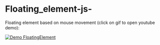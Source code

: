 # Floating_element-js-

Floating element based on mouse movement (click on gif to open youtube demo): 

[![Demo FloatingElement](https://user-images.githubusercontent.com/62817753/205156148-c520b50f-211f-45bf-8565-b5fde18dd178.gif)](https://youtu.be/wl2IT_bmcec)

